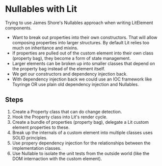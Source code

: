 # Nullables with Lit

Trying to use James Shore's Nullables approach when writing LitElement components.

- Want to break out properties into their own constructors. That will allow composing properties into
    larger structures. By default Lit relies too much on inheritance and mixins.
- If properties are pulled out of the custom element into their own class (property bag), they become a form of state
    management.
- Larger elements can be broken up into smaller classes that depend on the property bag instead of the
    element itself.
- We get our constructors and dependency injection back.
- With dependency injection back we could use an IOC framework like Tsyringe OR use plain old 
dependency injection and Nullables.

## Steps

1. Create a Property class that can do change detection.
2. Hook the Property class into Lit's render cycle.
3. Create a bundle of properties (property bag), delegate a Lit custom element properties to these.
4. Break up the internals of a custom element into multiple classes uses SOLID principles.
5. Use propery dependency injection for the relationships between the implementation classes.
6. Use Nullable to isolate the unit tests from the outside world (like the DOM internaction with the custom element).


